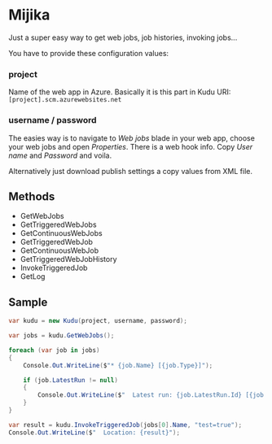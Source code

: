 # Mijika

Just a super easy way to get web jobs, job histories, invoking jobs...

You have to provide these configuration values:

### project

Name of the web app in Azure. Basically it is this part in Kudu URI:
``[project].scm.azurewebsites.net``

### username / password

The easies way is to navigate to *Web jobs* blade in your web app, choose your web jobs
and open *Properties*. There is a web hook info. Copy *User name* and *Password* and voila.

Alternatively just download publish settings a copy values from XML file.

## Methods

- GetWebJobs
- GetTriggeredWebJobs
- GetContinuousWebJobs
- GetTriggeredWebJob
- GetContinuousWebJob
- GetTriggeredWebJobHistory
- InvokeTriggeredJob
- GetLog

## Sample

```cs
var kudu = new Kudu(project, username, password);            

var jobs = kudu.GetWebJobs();

foreach (var job in jobs)
{
    Console.Out.WriteLine($"* {job.Name} [{job.Type}]");

    if (job.LatestRun != null)
    {
        Console.Out.WriteLine($"  Latest run: {job.LatestRun.Id} [{job.LatestRun.Status}] at {job.LatestRun.StartTime} ({job.LatestRun.Duration})");
    }
}

var result = kudu.InvokeTriggeredJob(jobs[0].Name, "test=true");
Console.Out.WriteLine($"  Location: {result}");
```